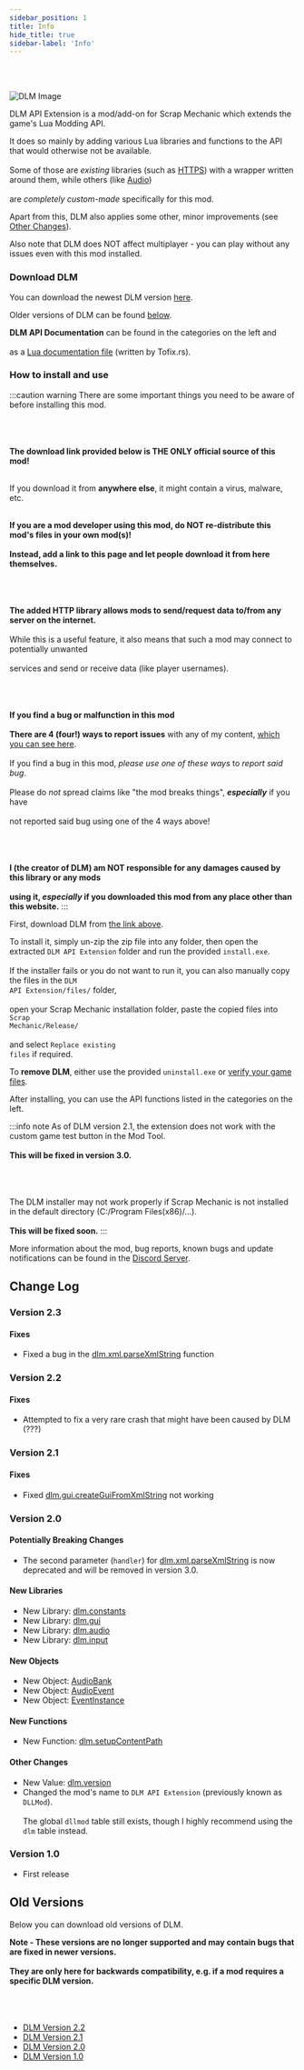 ```yaml
---
sidebar_position: 1
title: Info
hide_title: true
sidebar-label: 'Info'
---
```


<br></br>

![DLM Image](/img/DLM.png)

DLM API Extension is a mod/add-on for Scrap Mechanic which extends the game's Lua Modding API.

It does so mainly by adding various Lua libraries and functions to the API that would otherwise not be available. <br></br>
Some of those are *existing* libraries (such as [HTTPS](/modapis/DLM/Static-Functions/dlm.http)) with a wrapper written around them, while others (like [Audio](/modapis/DLM/Static-Functions/dlm.audio)) <br></br>
are *completely custom-made* specifically for this mod.

Apart from this, DLM also applies some other, minor improvements (see [Other Changes](/modapis/DLM/other_changes)).

Also note that DLM does NOT affect multiplayer - you can play without any issues even with this mod installed.

### Download DLM

You can download the newest DLM version [here](/files/DLM_API_Extension_2_3.zip).

Older versions of DLM can be found [below](#old-versions).

**DLM API Documentation** can be found in the categories on the left and <br></br>
as a [Lua documentation file](/files/DLM.lua) (written by Tofix.rs).

### How to install and use

:::caution warning
There are some important things you need to be aware of before installing this mod. <br></br> <br></br>

<strong>The download link provided below is THE ONLY official source of this mod!</strong> <br></br>

If you download it from **anywhere else**, it might contain a virus, malware, etc. <br></br>

**If you are a mod developer using this mod, do NOT re-distribute this mod's files in your own mod(s)!** <br></br>
**Instead, add a link to this page and let people download it from here themselves.** <br></br> <br></br>

**The added HTTP library allows mods to send/request data to/from any server on the internet.** <br></br>
While this is a useful feature, it also means that such a mod may connect to potentially unwanted <br></br>
services and send or receive data (like player usernames). <br></br> <br></br>

**If you find a bug or malfunction in this mod** <br></br>
**There are 4 (four!) ways to report issues** with any of my content, [which you can see here](https://scrapmechanictools.com/report_issues.html). <br></br>
If you find a bug in this mod, *please use one of these ways* to *report said bug*. <br></br>
Please do *not* spread claims like "the mod breaks things", ***especially*** if you have <br></br>
not reported said bug using one of the 4 ways above! <br></br> <br></br>

**I (the creator of DLM) am NOT responsible for any damages caused by this library or any mods <br></br>
using it, *especially* if you downloaded this mod from any place other than this website.**
:::

First, download DLM from [the link above](/files/DLM_API_Extension_2_2.zip).

To install it, simply un-zip the zip file into any folder, then open the extracted <code>DLM API Extension</code> folder and run the provided <code>install.exe</code>. <br></br>
If the installer fails or you do not want to run it, you can also manually copy the files in the <code>DLM API Extension/files/</code> folder, <br></br>
open your Scrap Mechanic installation folder, paste the copied files into <code>Scrap Mechanic/Release/</code> <br></br>
and select <code>Replace existing files</code> if required.

To <strong>remove DLM</strong>, either use the provided <code>uninstall.exe</code> or [verify your game files](steam://validate/387990).

After installing, you can use the API functions listed in the categories on the left.

:::info note
As of DLM version 2.1, the extension does not work with the custom game test button in the Mod Tool. <br></br>
**This will be fixed in version 3.0.** <br></br> <br></br>

The DLM installer may not work properly if Scrap Mechanic is not installed in the default directory (C:/Program Files(x86)/...). <br></br>
**This will be fixed soon.**
:::

More information about the mod, bug reports, known bugs and update notifications can be found in the [Discord Server](https://discord.gg/2eACct5FDm).







## Change Log

### Version 2.3

#### Fixes

- Fixed a bug in the [dlm.xml.parseXmlString](/modapis/DLM/Static-Functions/dlm.xml#parsexmlstring) function

### Version 2.2

#### Fixes

- Attempted to fix a very rare crash that might have been caused by DLM (???)

### Version 2.1

#### Fixes

- Fixed [dlm.gui.createGuiFromXmlString](/modapis/DLM/Static-Functions/dlm.gui#createguifromxmlstring) not working

### Version 2.0

#### Potentially Breaking Changes

- The second parameter (<code>handler</code>) for [dlm.xml.parseXmlString](/modapis/DLM/Static-Functions/dlm.xml#parsexmlstring) is now deprecated and will be removed in version 3.0.

#### New Libraries

- New Library: [dlm.constants](/modapis/DLM/Static-Functions/dlm.constants)
- New Library: [dlm.gui](/modapis/DLM/Static-Functions/dlm.gui)
- New Library: [dlm.audio](/modapis/DLM/Static-Functions/dlm.audio)
- New Library: [dlm.input](/modapis/DLM/Static-Functions/dlm.input)

#### New Objects

- New Object: [AudioBank](/modapis/DLM/Objects/AudioBank)
- New Object: [AudioEvent](/modapis/DLM/Objects/AudioEvent)
- New Object: [EventInstance](/modapis/DLM/Objects/EventInstance)

#### New Functions

- New Function: [dlm.setupContentPath](/modapis/DLM/Static-Functions/dlm#setupcontentpath)

#### Other Changes

- New Value: [dlm.version](/modapis/DLM/Static-Functions/dlm#version)
- Changed the mod's name to <code>DLM API Extension</code> (previously known as <code>DLLMod</code>). <br></br>
The global <code>dllmod</code> table still exists, though I highly recommend using the <code>dlm</code> table instead.

### Version 1.0

- First release






## Old Versions

Below you can download old versions of DLM.

<strong>Note - These versions are no longer supported and may contain bugs that are fixed in newer versions. <br></br>
They are only here for backwards compatibility, e.g. if a mod requires a specific DLM version.</strong> <br></br> <br></br>

- [DLM Version 2.2](/files/DLM_API_Extension_2_2.zip)
- [DLM Version 2.1](/files/DLM_API_Extension_2_1.zip)
- [DLM Version 2.0](/files/DLM_API_Extension.zip)
- [DLM Version 1.0](/files/DLLMod.zip)


